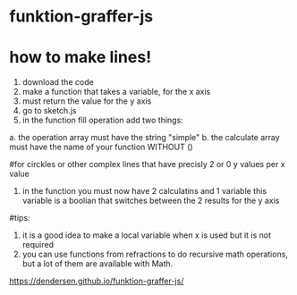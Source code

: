 # funktion-graffer-js

# how to make lines!
1. download the code
2. make a function that takes a variable, for the x axis
3.  must return the value for the y axis
4. go to sketch.js
5. in the function fill operation add two things:
  
a. the operation array must have the string "simple"
b. the calculate array must have the name of your function WITHOUT ()
  
#for circkles or other complex lines that have precisly 2 or 0 y values per x value
1. in the function you must now have 2 calculatins and 1 variable
this variable is a boolian that switches between the 2 results for the y axis 
  
#tips:
1. it is a good idea to make a local variable when x is used but it is not required
2. you can use functions from refractions to do recursive math operations, but a lot of them are available with Math.

https://dendersen.github.io/funktion-graffer-js/


